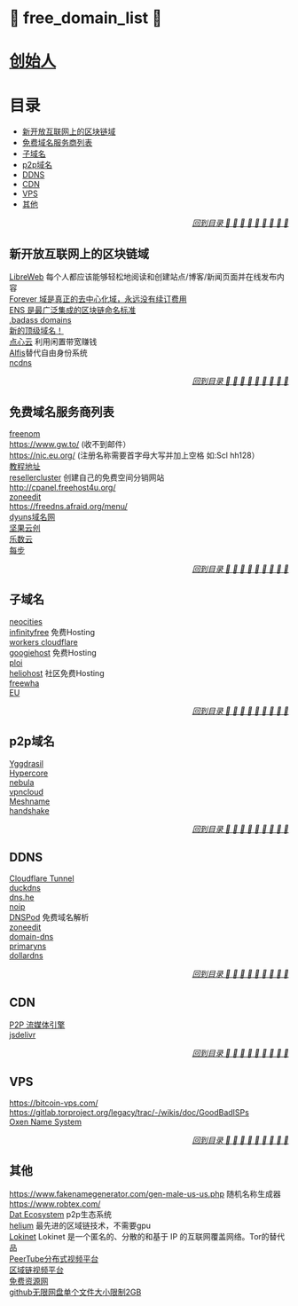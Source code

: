 # :lemon: free_domain_list :lemon:
# [创始人](https://github.com/2439905184/free_domain_list/fork)
# 目录

- [新开放互联网上的区块链域](#新开放互联网上的区块链域)
- [免费域名服务商列表](#免费域名服务商列表)
- [子域名](#子域名)
- [p2p域名](#p2p域名)
- [DDNS](#DDNS)
- [CDN](#CDN)
- [VPS](#VPS)
- [其他](#其他)


*<div align="right"><a href="#目录">回到目录 :maple_leaf: :cherries: :lemon: :strawberry: :peach: :eggplant: :pear: :corn: :tomato:</a></div>*
## 新开放互联网上的区块链域
[LibreWeb](https://libreweb.org/) 每个人都应该能够轻松地阅读和创建站点/博客/新闻页面并在线发布内容 \
[Forever 域是真正的去中心化域，永远没有续订费用](https://foreverdomains.io/)  \
[ENS 是最广泛集成的区块链命名标准](https://ens.domains/)  \
[.badass domains](https://badass.domains/)  \
[新的顶级域名！](https://www.opennic.org/) \
[点心云](https://dianxinai.com/) 利用闲置带宽赚钱 \
[Alfis](https://github.com/Revertron/Alfis)替代自由身份系统 \
[ncdns](https://www.namecoin.org/docs/ncdns/)

*<div align="right"><a href="#目录">回到目录 :maple_leaf: :cherries: :lemon: :strawberry: :peach: :eggplant: :pear: :corn: :tomato:</a></div>*
## 免费域名服务商列表
[freenom](https://www.freenom.com/) \
https://www.gw.to/ (收不到邮件） \
https://nic.eu.org/ (注册名称需要首字母大写并加上空格 如:Scl hh128） \
[教程地址](https://zhuanlan.zhihu.com/p/99542804) \
[resellercluster](https://www.resellercluster.com) 创建自己的免费空间分销网站 \
http://cpanel.freehost4u.org/ \
[zoneedit](https://www.zoneedit.com/) \
https://freedns.afraid.org/menu/ \
[dyuns域名网](https://www.dyuns.com/) \
[坚果云创](https://console.sodayang.com/dns.html) \
[乐数云](https://leshuyun.com/) \
[每步](http://meibu.com/) 

*<div align="right"><a href="#目录">回到目录 :maple_leaf: :cherries: :lemon: :strawberry: :peach: :eggplant: :pear: :corn: :tomato:</a></div>*
## 子域名
[neocities](https://neocities.org/) \
[infinityfree](https://www.infinityfree.net/) 免费Hosting \
[workers cloudflare](https://workers.cloudflare.com/)  \
[googiehost](https://googiehost.com/) 免费Hosting \
[ploi](https://ploi.io/) \
[heliohost](https://heliohost.org/) 社区免费Hosting \
[freewha](https://freewha.com/) \
[EU](https://nic.eu.org/)

*<div align="right"><a href="#目录">回到目录 :maple_leaf: :cherries: :lemon: :strawberry: :peach: :eggplant: :pear: :corn: :tomato:</a></div>*
## p2p域名
[Yggdrasil](https://yggdrasil-network.github.io/) \
[Hypercore](https://hypercore-protocol.org/) \
[nebula](https://github.com/slackhq/nebula) \
[vpncloud](https://github.com/dswd/vpncloud) \
[Meshname](https://github.com/zhoreeq/meshname) \
[handshake](https://handshake.org/) 


*<div align="right"><a href="#目录">回到目录 :maple_leaf: :cherries: :lemon: :strawberry: :peach: :eggplant: :pear: :corn: :tomato:</a></div>*
## DDNS
[Cloudflare Tunnel](https://www.99836.vip/2021/07/15/%E4%BD%BF%E7%94%A8cloudflare-%E5%85%8D%E8%B4%B9%E5%86%85%E7%BD%91%E7%A9%BF%E9%80%8F.html)  \
[duckdns](https://www.duckdns.org/) \
[dns.he](https://dns.he.net/) \
[noip](https://www.noip.com/) \
[DNSPod](https://www.dnspod.com/) 免费域名解析 \
[zoneedit](https://www.zoneedit.com/) \
[domain-dns](https://www.domain-dns.com/) \
[primaryns](http://primaryns.kiev.ua/) \
[dollardns](http://my.dollardns.net/home/index.pl) 


*<div align="right"><a href="#目录">回到目录 :maple_leaf: :cherries: :lemon: :strawberry: :peach: :eggplant: :pear: :corn: :tomato:</a></div>*
## CDN
[P2P 流媒体引擎](https://swarmcloud.net/cn/) \
[jsdelivr](https://www.jsdelivr.com/)

*<div align="right"><a href="#目录">回到目录 :maple_leaf: :cherries: :lemon: :strawberry: :peach: :eggplant: :pear: :corn: :tomato:</a></div>*
## VPS
https://bitcoin-vps.com/ \
https://gitlab.torproject.org/legacy/trac/-/wikis/doc/GoodBadISPs \
[Oxen Name System](https://docs.oxen.io/using-the-oxen-blockchain/using-oxen-name-system)

*<div align="right"><a href="#目录">回到目录 :maple_leaf: :cherries: :lemon: :strawberry: :peach: :eggplant: :pear: :corn: :tomato:</a></div>*
## 其他

https://www.fakenamegenerator.com/gen-male-us-us.php 随机名称生成器 \
https://www.robtex.com/ \
[Dat Ecosystem](https://dat-ecosystem.org/index.html) p2p生态系统 \
[helium](https://www.helium.com/) 最先进的区域链技术，不需要gpu \
[Lokinet](https://github.com/oxen-io/lokinet) Lokinet 是一个匿名的、分散的和基于 IP 的互联网覆盖网络。Tor的替代品 \
[PeerTube分布式视频平台](https://joinpeertube.org/) \
[区域链视频平台](https://d.tube/) \
[免费资源网](https://www.freeaday.com/wangpan/) \
[github无限网盘单个文件大小限制2GB](https://www.bilibili.com/video/BV19u411y7je/) 
